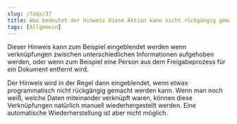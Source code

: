 ```yaml
---
slug: /faqs/37
title: Was bedeutet der Hinweis Diese Aktion kann nicht rückgängig gemacht werden
tags: [Allgemein]
---
```

Dieser Hinweis kann zum Beispiel eingeblendet werden wenn verknüpfungen zwischen unterschiedlichen Informationen aufgehoben werden, oder wenn zum Beispiel eine Person aus dem Freigabeprozess für ein Dokument entfernt wird. 

Der Hinweis wird in der Regel dann eingeblendet, wenn etwas programmatisch nicht rückgängig gemacht werden kann. Wenn man noch weiß, welche Daten miteinander verknüpft waren, können diese Verknüpfungen natürlich manuell wiederhergestellt werden. Eine automatische Wiederherstellung ist aber nicht möglich.